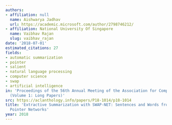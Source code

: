 ```yaml
---
authors:
- affiliation: null
  name: Aishwarya Jadhav
  url: https://academic.microsoft.com/author/2798746212/
- affiliation: National University Of Singapore
  name: Vaibhav Rajan
  slug: vaibhav_rajan
date: '2018-07-01'
estimated_citations: 27
fields:
- automatic summarization
- pointer
- salient
- natural language processing
- computer science
- swap
- artificial intelligence
in: 'Proceedings of the 56th Annual Meeting of the Association for Computational Linguistics
  (Volume 1: Long Papers)'
src: https://aclanthology.info/papers/P18-1014/p18-1014
title: 'Extractive Summarization with SWAP-NET: Sentences and Words from Alternating
  Pointer Networks'
year: 2018
---
```

